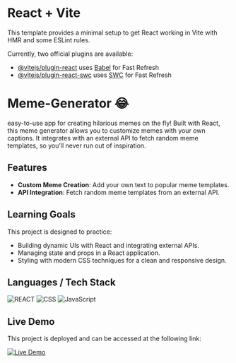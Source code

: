 # React + Vite

This template provides a minimal setup to get React working in Vite with HMR and some ESLint rules.

Currently, two official plugins are available:

- [@vitejs/plugin-react](https://github.com/vitejs/vite-plugin-react/blob/main/packages/plugin-react/README.md) uses [Babel](https://babeljs.io/) for Fast Refresh
- [@vitejs/plugin-react-swc](https://github.com/vitejs/vite-plugin-react-swc) uses [SWC](https://swc.rs/) for Fast Refresh

# Meme-Generator 😂

easy-to-use app for creating hilarious memes on the fly! Built with React, this meme generator allows you to customize memes with your own captions. It integrates with an external API to fetch random meme templates, so you’ll never run out of inspiration.

## Features

- **Custom Meme Creation**: Add your own text to popular meme templates.
- **API Integration**: Fetch random meme templates from an external API.

## Learning Goals

This project is designed to practice:

- Building dynamic UIs with React and integrating external APIs.
- Managing state and props in a React application.
- Styling with modern CSS techniques for a clean and responsive design.

## Languages / Tech Stack

![REACT](https://img.shields.io/badge/React-61DAFB?style=flat&logo=react&logoColor=black)
![CSS](https://img.shields.io/badge/CSS-3-blue?logo=css3)
![JavaScript](https://img.shields.io/badge/JavaScript-ES6-yellow?logo=javascript)

## Live Demo

This project is deployed and can be accessed at the following link:

[![Live Demo](https://img.shields.io/badge/Live%20Demo-Click%20Here-green?style=for-the-badge)](https://memes-generator-xp.netlify.app/)
